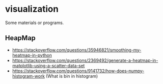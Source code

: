 # visualization
Some materials or programs.

## HeapMap
* https://stackoverflow.com/questions/35946821/smoothing-my-heatmap-in-python
* https://stackoverflow.com/questions/2369492/generate-a-heatmap-in-matplotlib-using-a-scatter-data-set
* https://stackoverflow.com/questions/9141732/how-does-numpy-histogram-work (What is bin in histogram)

